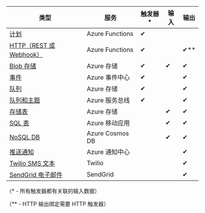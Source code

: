| 类型 | 服务 | 触发器* | 输入 | 输出 |  
| --- | --- | --- | --- | --- |  
| [计划](../articles/azure-functions/functions-bindings-timer.md)  |Azure Functions |✔ | | |  
| [HTTP（REST 或 Webhook）](../articles/azure-functions/functions-bindings-http-webhook.md) |Azure Functions |✔ |  |✔\** |  
| [Blob 存储](../articles/azure-functions/functions-bindings-storage-blob.md) |Azure 存储 |✔ |✔ |✔ |  
| [事件](../articles/azure-functions/functions-bindings-event-hubs.md) |Azure 事件中心 |✔ | |✔ |  
| [队列](../articles/azure-functions/functions-bindings-storage-queue.md) |Azure 存储 |✔ | |✔ |  
| [队列和主题](../articles/azure-functions/functions-bindings-service-bus.md) |Azure 服务总线 |✔ | |✔ |  
| [存储表](../articles/azure-functions/functions-bindings-storage-table.md) |Azure 存储 | |✔ |✔ |  
| [SQL 表](../articles/azure-functions/functions-bindings-mobile-apps.md) |Azure 移动应用 | |✔ |✔ |  
| [NoSQL DB](../articles/azure-functions/functions-bindings-documentdb.md) | Azure Cosmos DB | |✔ |✔ |  
| [推送通知](../articles/azure-functions/functions-bindings-notification-hubs.md) |Azure 通知中心 | | |✔ |  
| [Twilio SMS 文本](../articles/azure-functions/functions-bindings-twilio.md) |Twilio | | |✔ |
| [SendGrid 电子邮件](../articles/azure-functions/functions-bindings-sendgrid.md) | SendGrid | | |✔ |

（\* - 所有触发器都有关联的输入数据）

（\** - HTTP 输出绑定需要 HTTP 触发器）


